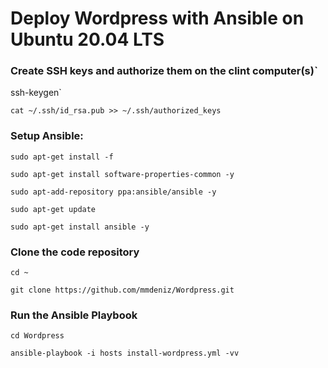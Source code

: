 # Deploy Wordpress with Ansible on Ubuntu 20.04 LTS

### Create SSH keys and authorize them on the clint computer(s)`

ssh-keygen`

`cat ~/.ssh/id_rsa.pub >> ~/.ssh/authorized_keys`

### Setup Ansible:

`sudo apt-get install -f`

`sudo apt-get install software-properties-common -y`

`sudo apt-add-repository ppa:ansible/ansible -y`

`sudo apt-get update`

`sudo apt-get install ansible -y`

### Clone the code repository

`cd ~`

`git clone https://github.com/mmdeniz/Wordpress.git`

### Run the Ansible Playbook

`cd Wordpress`

`ansible-playbook -i hosts install-wordpress.yml -vv`
